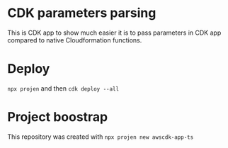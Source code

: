 # CDK parameters parsing 

This is CDK app to show much easier it is to pass parameters in CDK app compared to native Cloudformation functions.

# Deploy

`npx projen` and then
`cdk deploy --all`

# Project boostrap

This repository was created with `npx projen new awscdk-app-ts`